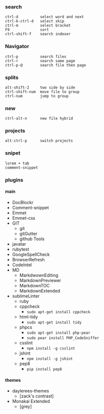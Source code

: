 ### search
```
ctrl-d			select word and next
ctrl-k-ctrl-d	select skip
ctrl-m 			select bracket
F9				sort
ctrl-shift-f	search indexer
```

### Navigator
```
ctrl-p			search files
ctrl-r			search same page
ctrl-p-@		search file then page
```

### splits
```
alt-shift-2 	two side by side
ctrl-shift-num	move file to group
ctrl-num		jump to group
```

### new 
```
ctrl-alt-n		new file hybrid
```

### projects
```
alt-ctrl-p		switch projects
```

### snipet
```
lorem + tab
comment-snippet
```

###  plugins

#### main
+ DocBlockr
+ Comment-snippet
+ Emmet
+ Emmet-css
+ GIT
  - git
  - gitGutter
  - github Tools
+ javatar
+ rubytest
+ GoogleSpellCheck
+ BrowserRefresh
+ CodeIntel
+ MD
  - MarkdwownEditing
  - MarkdownPreviewer
  - MarkdownTOC
  - MarkdownExtended
+ sublimeLinter 
  - ruby
  - cppcheck
    + `sudo apt-get install cppcheck`
  - html-tidy
    + `sudo apt-get install tidy`
  - phpcs
    + `sudo apt-get install php-pear`
    + `sudo pear install PHP_CodeSniffer`
  - csslint
    + `npm install -g csslint`
  - jshint
    + `npm install -g jshint`
  - pep8
    + `pip install pep8`

####	themes
+ daylerees-themes 
  + [zack's contrast]
+ Monakai Extended 
  + [grey]
